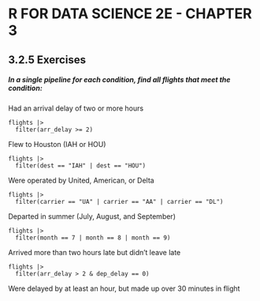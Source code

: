 # R FOR DATA SCIENCE 2E - CHAPTER 3

## 3.2.5 Exercises

##### In a single pipeline for each condition, find all flights that meet the condition:
Had an arrival delay of two or more hours
```
flights |>
  filter(arr_delay >= 2)
```
Flew to Houston (IAH or HOU)
```
flights |>
  filter(dest == "IAH" | dest == "HOU")
```
Were operated by United, American, or Delta
```
flights |>
  filter(carrier == "UA" | carrier == "AA" | carrier == "DL")
```
Departed in summer (July, August, and September)
```
flights |>
  filter(month == 7 | month == 8 | month == 9)
```
Arrived more than two hours late but didn’t leave late
```
flights |>
  filter(arr_delay > 2 & dep_delay == 0)
```
Were delayed by at least an hour, but made up over 30 minutes in flight
```
```
